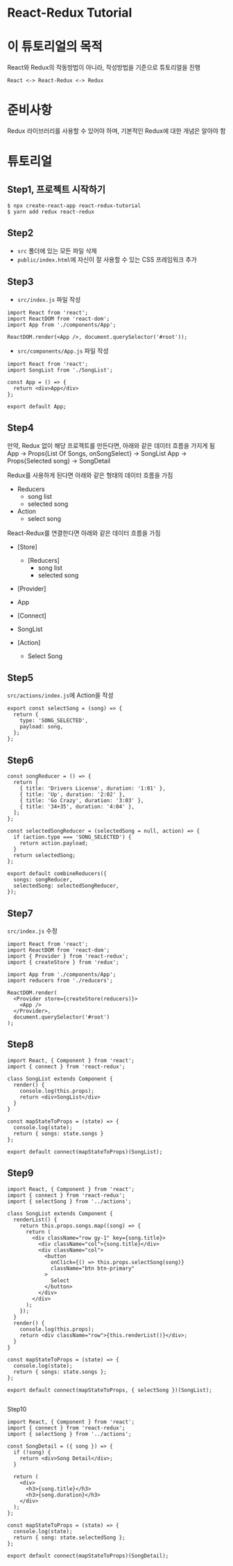 # React-Redux Tutorial

# 이 튜토리얼의 목적

React와 Redux의 작동방법이 아니라, 작성방법을 기준으로 튜토리얼을 진행

```
React <-> React-Redux <-> Redux
```

# 준비사항

Redux 라이브러리를 사용할 수 있어야 하며, 기본적인 Redux에 대한 개념은 알아야 함

# 튜토리얼

## Step1, 프로젝트 시작하기

```
$ npx create-react-app react-redux-tutorial
$ yarn add redux react-redux
```

## Step2

- `src` 폴더에 있는 모든 파일 삭제
- `public/index.html`에 자신이 잘 사용할 수 있는 CSS 프레임워크 추가

## Step3

- `src/index.js` 파일 작성

```
import React from 'react';
import ReactDOM from 'react-dom';
import App from './components/App';

ReactDOM.render(<App />, document.querySelector('#root'));
```

- `src/components/App.js` 파일 작성

```
import React from 'react';
import SongList from './SongList';

const App = () => {
  return <div>App</div>
};

export default App;

```

## Step4

만약, Redux 없이 해당 프로젝트를 만든다면, 아래와 같은 데이터 흐름을 가지게 됨
App -> Props{List Of Songs, onSongSelect} -> SongList
App -> Props{Selected song} -> SongDetail

Redux를 사용하게 된다면 아래와 같은 형태의 데이터 흐름을 가짐

- Reducers
  - song list
  - selected song
- Action
  - select song

React-Redux를 연결한다면 아래와 같은 데이터 흐름을 가짐

- [Store]
  - [Reducers]
    - song list
    - selected song
- [Provider]
- App
- [Connect]
- SongList

- [Action]
  - Select Song

## Step5

`src/actions/index.js`에 Action을 작성

```
export const selectSong = (song) => {
  return {
    type: 'SONG_SELECTED',
    payload: song,
  };
};
```

## Step6

```
const songReducer = () => {
  return [
    { title: 'Drivers License', duration: '1:01' },
    { title: 'Up', duration: '2:02' },
    { title: 'Go Crazy', duration: '3:03' },
    { title: '34+35', duration: '4:04' },
  ];
};

const selectedSongReducer = (selectedSong = null, action) => {
  if (action.type === 'SONG_SELECTED') {
    return action.payload;
  }
  return selectedSong;
};

export default combineReducers({
  songs: songReducer,
  selectedSong: selectedSongReducer,
});
```

## Step7

`src/index.js` 수정

```
import React from 'react';
import ReactDOM from 'react-dom';
import { Provider } from 'react-redux';
import { createStore } from 'redux';

import App from './components/App';
import reducers from './reducers';

ReactDOM.render(
  <Provider store={createStore(reducers)}>
    <App />
  </Provider>,
  document.querySelector('#root')
);

```

## Step8

```
import React, { Component } from 'react';
import { connect } from 'react-redux';

class SongList extends Component {
  render() {
    console.log(this.props);
    return <div>SongList</div>
  }
}

const mapStateToProps = (state) => {
  console.log(state);
  return { songs: state.songs }
};

export default connect(mapStateToProps)(SongList);

```

## Step9

```
import React, { Component } from 'react';
import { connect } from 'react-redux';
import { selectSong } from '../actions';

class SongList extends Component {
  renderList() {
    return this.props.songs.map((song) => {
      return (
        <div className="row gy-1" key={song.title}>
          <div className="col">{song.title}</div>
          <div className="col">
            <button
              onClick={() => this.props.selectSong(song)}
              className="btn btn-primary"
            >
              Select
            </button>
          </div>
        </div>
      );
    });
  }
  render() {
    console.log(this.props);
    return <div className="row">{this.renderList()}</div>;
  }
}

const mapStateToProps = (state) => {
  console.log(state);
  return { songs: state.songs };
};

export default connect(mapStateToProps, { selectSong })(SongList);


```

Step10

```
import React, { Component } from 'react';
import { connect } from 'react-redux';
import { selectSong } from '../actions';

const SongDetail = ({ song }) => {
  if (!song) {
    return <div>Song Detail</div>;
  }

  return (
    <div>
      <h3>{song.title}</h3>
      <h3>{song.duration}</h3>
    </div>
  );
};

const mapStateToProps = (state) => {
  console.log(state);
  return { song: state.selectedSong };
};

export default connect(mapStateToProps)(SongDetail);

```
